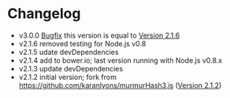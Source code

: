 Changelog
=========

- v3.0.0 [Bugfix](https://github.com/karanlyons/murmurHash3.js/pull/2) this version is equal to [Version 2.1.6](https://github.com/karanlyons/murmurHash3.js/blob/c1778f75792abef7bdd74bc85d2d4e1a3d25cfe9/murmurHash3.js )
- v2.1.6 removed testing for Node.js v0.8
- v2.1.5 udate devDependencies
- v2.1.4 add to bower.io; last version running with Node.js v0.8.x
- v2.1.3 update devDependencies
- v2.1.2 initial version; fork from https://github.com/karanlyons/murmurHash3.js ([Version 2.1.2](https://github.com/karanlyons/murmurHash3.js/blob/03bac51479581ab53e3b224ac474f4df69a89029/murmurHash3.js))
